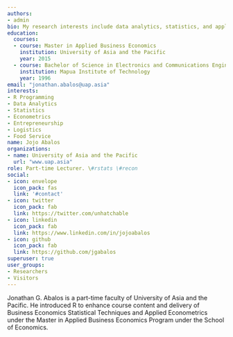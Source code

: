 ```yaml
---
authors:
- admin
bio: My research interests include data analytics, statistics, and applied econometrics using R.
education:
  courses:
  - course: Master in Applied Business Economics
    institution: University of Asia and the Pacific
    year: 2015
  - course: Bachelor of Science in Electronics and Communications Engineering
    institution: Mapua Institute of Technology
    year: 1996
email: "jonathan.abalos@uap.asia"
interests:
- R Programming
- Data Analytics
- Statistics
- Econometrics
- Entrepreneurship
- Logistics
- Food Service
name: Jojo Abalos
organizations:
- name: University of Asia and the Pacific
  url: "www.uap.asia"
role: Part-time Lecturer. \#rstats \#recon
social:
- icon: envelope
  icon_pack: fas
  link: '#contact'
- icon: twitter
  icon_pack: fab
  link: https://twitter.com/unhatchable
- icon: linkedin
  icon_pack: fab
  link: https://www.linkedin.com/in/jojoabalos
- icon: github
  icon_pack: fab
  link: https://github.com/jgabalos
superuser: true
user_groups:
- Researchers
- Visitors
---
```


Jonathan G. Abalos is a part-time faculty of University of Asia and the Pacific. He introduced R to enhance course content and delivery of Business Economics Statistical Techniques and Applied Econometrics under the Master in Applied Business Economics Program under the School of Economics.





